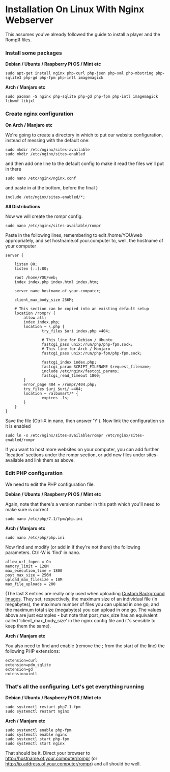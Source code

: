 # Installation On Linux With Nginx Webserver

This assumes you've already followed the guide to install a player and the RompЯ files.

### Install some packages

**Debian / Ubuntu / Raspberry Pi OS / Mint etc**

    sudo apt-get install nginx php-curl php-json php-xml php-mbstring php-sqlite3 php-gd php-fpm php-intl imagemagick

**Arch / Manjaro etc**

    sudo pacman -S nginx php-sqlite php-gd php-fpm php-intl imagemagick libwmf libjxl

### Create nginx configuration

**On Arch / Manjaro etc**

We're going to create a directory in which to put our website configuration, instead of messing with the default one:

    sudo mkdir /etc/nginx/sites-available
    sudo mkdir /etc/nginx/sites-enabled

and then add one line to the default config to make it read the files we'll put in there

    sudo nano /etc/nginx/nginx.conf

and paste in at the bottom, before the final }

    include /etc/nginx/sites-enabled/*;

**All Distributions**

Now we will create the rompr config.

    sudo nano /etc/nginx/sites-available/rompr

Paste in the following lines, remembering to edit /home/YOU/web appropriately, and set hostname.of.your.computer to, well, the hostname of your computer

    server {

        listen 80;
        listen [::]:80;

        root /home/YOU/web;
        index index.php index.html index.htm;

        server_name hostname.of.your.computer;

        client_max_body_size 256M;

        # This section can be copied into an existing default setup
        location /rompr/ {
            allow all;
            index index.php;
            location ~ \.php {
                    try_files $uri index.php =404;

                    # This line for Debian / Ubuntu
                    fastcgi_pass unix:/run/php/php-fpm.sock;
                    # This line for Arch / Manjaro
                    fastcgi_pass unix:/run/php-fpm/php-fpm.sock;

                    fastcgi_index index.php;
                    fastcgi_param SCRIPT_FILENAME $request_filename;
                    include /etc/nginx/fastcgi_params;
                    fastcgi_read_timeout 1800;
            }
            error_page 404 = /rompr/404.php;
            try_files $uri $uri/ =404;
            location ~ /albumart/* {
                    expires -1s;
            }
        }
    }

Save the file (Ctrl-X in nano, then answer 'Y'). Now link the configuration so it is enabled

    sudo ln -s /etc/nginx/sites-available/rompr /etc/nginx/sites-enabled/rompr

If you want to host more websites on your computer, you can add further 'location' sections under the rompr section, or add new files under sites-available and link them as above.

### Edit PHP configuration

We need to edit the PHP configuration file.

**Debian / Ubuntu / Raspberry Pi OS / Mint etc**

Again, note that there's a version number in this path which you'll need to make sure is correct

    sudo nano /etc/php/7.1/fpm/php.ini

**Arch / Manjaro etc**

    sudo nano /etc/php/php.ini

Now find and modify (or add in if they're not there) the following parameters. Ctrl-W is 'find' in nano.

    allow_url_fopen = On
    memory_limit = 128M
    max_execution_time = 1800
    post_max_size = 256M
    upload_max_filesize = 10M
    max_file_uploads = 200

(The last 3 entries are really only used when uploading [Custom Background Images](/RompR/Theming). They set, respectively, the maximum size of an individual file (in megabytes), the maximum number of files you can upload in one go, and the maximum total size (megabytes) you can upload in one go. The values above are just examples - but note that post_max_size has an equivalent called 'client_max_body_size' in the nginx config file and it's sensible to keep them the same).

**Arch / Manjaro etc**

You also need to find and enable (remove the ; from the start of the line) the following PHP extensions:

    extension=curl
    extension=pdo_sqlite
    extension=gd
    extension=intl

### That's all the configuring. Let's get everything running

**Debian / Ubuntu / Raspberry Pi OS / Mint etc**

    sudo systemctl restart php7.1-fpm
    sudo systemctl restart nginx

**Arch / Manjaro etc**

    sudo systemctl enable php-fpm
    sudo systemctl enable nginx
    sudo systemctl start php-fpm
    sudo systemctl start nginx

That should be it. Direct your browser to http://hostname.of.your.computer/rompr (or http://ip.address.of.your.computer/rompr) and all should be well.
